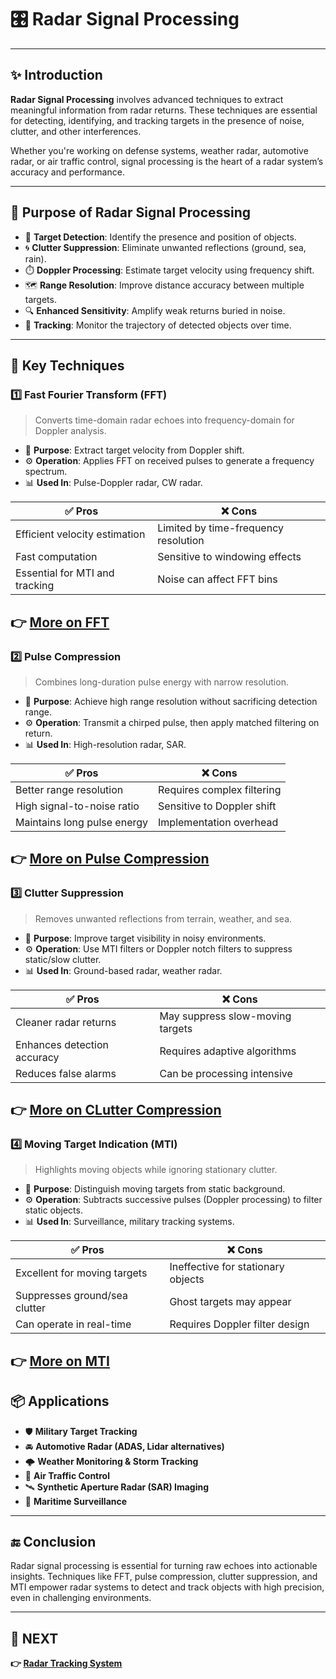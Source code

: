# 🎛️ Radar Signal Processing

---

## ✨ Introduction

**Radar Signal Processing** involves advanced techniques to extract meaningful information from radar returns. These techniques are essential for detecting, identifying, and tracking targets in the presence of noise, clutter, and other interferences.

Whether you're working on defense systems, weather radar, automotive radar, or air traffic control, signal processing is the heart of a radar system’s accuracy and performance.

---

## 🔹 Purpose of Radar Signal Processing

- 🎯 **Target Detection**: Identify the presence and position of objects.
- 🌀 **Clutter Suppression**: Eliminate unwanted reflections (ground, sea, rain).
- ⏱️ **Doppler Processing**: Estimate target velocity using frequency shift.
- 🗺️ **Range Resolution**: Improve distance accuracy between multiple targets.
- 🔍 **Enhanced Sensitivity**: Amplify weak returns buried in noise.
- 📡 **Tracking**: Monitor the trajectory of detected objects over time.

---

## 🧠 Key Techniques

### 1️⃣ **Fast Fourier Transform (FFT)**

> Converts time-domain radar echoes into frequency-domain for Doppler analysis.

- 📌 **Purpose**: Extract target velocity from Doppler shift.
- ⚙️ **Operation**: Applies FFT on received pulses to generate a frequency spectrum.
- 📊 **Used In**: Pulse-Doppler radar, CW radar.

| ✅ Pros                     | ❌ Cons                           |
|-----------------------------|-----------------------------------|
| Efficient velocity estimation | Limited by time-frequency resolution |
| Fast computation            | Sensitive to windowing effects   |
| Essential for MTI and tracking | Noise can affect FFT bins        |

**👉 [More on FFT ](../Tracking)**
---

### 2️⃣ **Pulse Compression**

> Combines long-duration pulse energy with narrow resolution.

- 📌 **Purpose**: Achieve high range resolution without sacrificing detection range.
- ⚙️ **Operation**: Transmit a chirped pulse, then apply matched filtering on return.
- 📊 **Used In**: High-resolution radar, SAR.

| ✅ Pros                     | ❌ Cons                           |
|-----------------------------|-----------------------------------|
| Better range resolution      | Requires complex filtering       |
| High signal-to-noise ratio   | Sensitive to Doppler shift       |
| Maintains long pulse energy  | Implementation overhead          |

**👉 [More on Pulse Compression ](../Tracking)**
---

### 3️⃣ **Clutter Suppression**

> Removes unwanted reflections from terrain, weather, and sea.

- 📌 **Purpose**: Improve target visibility in noisy environments.
- ⚙️ **Operation**: Use MTI filters or Doppler notch filters to suppress static/slow clutter.
- 📊 **Used In**: Ground-based radar, weather radar.

| ✅ Pros                     | ❌ Cons                           |
|-----------------------------|-----------------------------------|
| Cleaner radar returns        | May suppress slow-moving targets |
| Enhances detection accuracy  | Requires adaptive algorithms     |
| Reduces false alarms         | Can be processing intensive      |

**👉 [More on CLutter Compression ](../Tracking)**
---

### 4️⃣ **Moving Target Indication (MTI)**

> Highlights moving objects while ignoring stationary clutter.

- 📌 **Purpose**: Distinguish moving targets from static background.
- ⚙️ **Operation**: Subtracts successive pulses (Doppler processing) to filter static objects.
- 📊 **Used In**: Surveillance, military tracking systems.

| ✅ Pros                     | ❌ Cons                           |
|-----------------------------|-----------------------------------|
| Excellent for moving targets | Ineffective for stationary objects |
| Suppresses ground/sea clutter| Ghost targets may appear         |
| Can operate in real-time     | Requires Doppler filter design   |

**👉 [More on MTI ](../Tracking)**
---

## 📦 Applications

- 🛡️ **Military Target Tracking**
- 🚘 **Automotive Radar (ADAS, Lidar alternatives)**
- 🌩️ **Weather Monitoring & Storm Tracking**
- 🛫 **Air Traffic Control**
- 🛰️ **Synthetic Aperture Radar (SAR) Imaging**
- 🌊 **Maritime Surveillance**

---

## 🔚 Conclusion

Radar signal processing is essential for turning raw echoes into actionable insights. Techniques like FFT, pulse compression, clutter suppression, and MTI empower radar systems to detect and track objects with high precision, even in challenging environments.

---

## 🔹 NEXT  
**👉 [Radar Tracking System ](../Tracking)**

